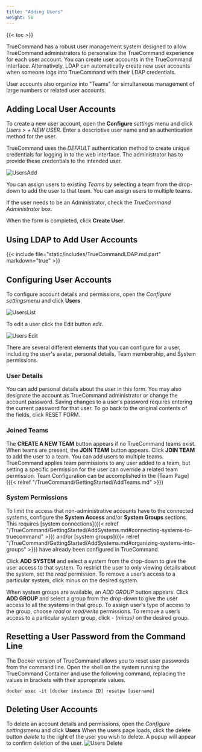 ```yaml
---
title: "Adding Users"
weight: 50
---
```


{{< toc >}}

TrueCommand has a robust user management system designed to allow TrueCommand administrators to personalize the TrueCommand experience for each user account.
You can create user accounts in the TrueCommand interface. Alternatively, LDAP can automatically create new user accounts when someone logs into TrueCommand with their LDAP credentials.

User accounts also organize into "Teams" for simultaneous management of large numbers or related user accounts.

## Adding Local User Accounts

To create a new user account, open the **Configure** <i class="material-icons" aria-hidden="true" title="Settings">settings</i> menu and click *Users > + NEW USER*.
Enter a descriptive user name and an authentication method for the user.

TrueCommand uses the *DEFAULT* authentication method to create unique credentials for logging in to the web interface.
The administrator has to provide these credentials to the intended user.

![UsersAdd](/images/TrueCommand/2.0/UsersAddUser.png "Adding a new user")

You can assign users to existing *Teams* by selecting a team from the drop-down to add the user to that team.
You can assign users to multiple teams.

If the user needs to be an Administrator, check the *TrueCommand Administrator* box.

When the form is completed, click **Create User**.



## Using LDAP to Add User Accounts

{{< include file="static/includes/TrueCommandLDAP.md.part" markdown="true" >}}


## Configuring User Accounts

To configure account details and permissions, open the *Configure* <i class="material-icons" aria-hidden="true" title="Settings">settings</i>menu and click **Users**

![UsersList](/images/TrueCommand/1.3/UsersList.png "List of Users")

To edit a user click the Edit button <i class="material-icons" aria-hidden="true" title="Configure">edit</i>.

![Users Edit](/images/TrueCommand/1.3/UsersEdit.png "Users Edit")

There are several different elements that you can configure for a user, including the user's avatar, personal details, Team membership, and System permissions.

### User Details

You can add personal details about the user in this form. You may also designate the account as TrueCommand administrator or change the account password.
Saving changes to a user's password requires entering the current password for that user.
To go back to the original contents of the fields, click RESET FORM.

### Joined Teams

The **CREATE A NEW TEAM** button appears if no TrueCommand teams exist.
When teams are present, the **JOIN TEAM** button appears.
Click **JOIN TEAM** to add the user to a team.
You can add users to multiple teams.
TrueCommand applies team permissions to any user added to a team, but setting a specific permission for the user can override a related team permission.
Team Configuration can be accomplished in the [Team Page]({{< relref "/TrueCommand/GettingStarted/AddTeams.md" >}})

### System Permissions

To limit the access that non-administrative accounts have to the connected systems, configure the **System Access** and/or **System Groups** sections.
This requires [system connections]({{< relref "/TrueCommand/GettingStarted/AddSystems.md#connecting-systems-to-truecommand" >}}) and/or [system groups]({{< relref "/TrueCommand/GettingStarted/AddSystems.md#organizing-systems-into-groups" >}}) have already been configured in TrueCommand.

Click **ADD SYSTEM** and select a system from the drop-down to give the user access to that system.
To restrict the user to only viewing details about the system, set the *read* permission.
To remove a user’s access to a particular system, click minus on the desired system.

When system groups are available, an *ADD GROUP* button appears.
Click **ADD GROUP** and select a group from the drop-down to give the user access to all the systems in that group.
To assign user's type of access to the group, choose *read* or *read/write* permissions.
To remove a user’s access to a particular system group, click *- (minus)* on the desired group.



## Resetting a User Password from the Command Line

The Docker version of TrueCommand allows you to reset user passwords from the command line.
Open the shell on the system running the TrueCommand Container and use the following command, replacing the values in brackets with their appropriate values. 

```
docker exec -it [docker instance ID] resetpw [username]
```

## Deleting User Accounts

To delete an account details and permissions, open the *Configure* <i class="material-icons" aria-hidden="true" title="Settings">settings</i>menu and click **Users**
When the users page loads, click the delete button <i class="material-icons" aria-hidden="true" title="Delete">delete</i> to the right of the user you wish to delete.
A popup will appear to confirm deletion of the user.
![Users Delete](/images/TrueCommand/1.3/UsersDeleteUser.png "Users Delete")

